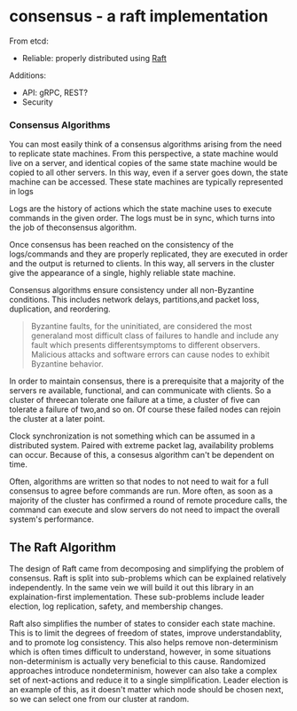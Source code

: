 # consensus - a raft implementation

From etcd:
 - Reliable: properly distributed using [Raft][raft]

Additions:
 - API: gRPC, REST?
 - Security

### Consensus Algorithms

You can most easily think of a consensus algorithms arising from the need to
replicate state machines. From this perspective, a state machine would live on a
server, and identical copies of the same state machine would be copied to all other
servers. In this way, even if a server goes down, the state machine can be accessed.
These state machines are typically represented in logs

Logs are the history of actions which the state machine uses to execute commands in
the given order. The logs must be in sync, which turns into the job of theconsensus
algorithm.

Once consensus has been reached on the consistency of the logs/commands and they are
properly replicated, they are executed in order and the output is returned to
clients. In this way, all servers in the cluster give the appearance of a single,
highly reliable state machine.

Consensus algorithms ensure consistency under all non-Byzantine conditions.  This
includes network delays, partitions,and packet loss, duplication, and reordering.

> Byzantine faults, for the uninitiated, are considered the most generaland most
> difficult class of failures to handle and include any fault which presents
> differentsymptoms to different observers. Malicious attacks and software errors can
> cause nodes to exhibit Byzantine behavior.

In order to maintain consensus, there is a prerequisite that a majority of the
servers re available, functional, and can communicate with clients. So a cluster of
threecan tolerate one failure at a time, a cluster of five can tolerate a failure of
two,and so on. Of course these failed nodes can rejoin the cluster at a later point.

Clock synchronization is not something which can be assumed in a distributed system.
Paired with extreme packet lag, availability problems can occur. Because of this, a
consesus algorithm can't be dependent on time.

Often, algorithms are written so that nodes to not need to wait for a full consensus
to agree before commands are run. More often, as soon as a majority of the cluster
has confirmed a round of remote procedure calls, the command can execute and slow
servers do not need to impact the overall system's performance.

[raft]: https://raft.github.io/
[byzantine]:https://en.wikipedia.org/wiki/Byzantine_fault_tolerance
[byzantine-generals-problem]: https://www.andrew.cmu.edu/course/15-749/READINGS/required/resilience/lamport82.pdf
[time-clocks-and-the-ordering]:http://research.microsoft.com/en-us/um/people/lamport/pubs/pubs.html#time-clocks

## The Raft Algorithm

The design of Raft came from decomposing and simplifying the problem of consensus.
Raft is split into sub-problems which can be explained relatively independently. In
the same vein we will build it out this library in an explaination-first
implementation. These sub-problems include leader election, log replication, safety,
and membership changes.

Raft also simplifies the number of states to consider each state machine. This is to
limit the degrees of freedom of states, improve understandablity, and to promote log
consistency. This also helps remove non-determinism which is often times difficult to
understand, however, in some situations non-determinism is actually very beneficial
to this cause. Randomized approaches introduce nondeterminism, however can also take
a complex set of next-actions and reduce it to a single simplification. Leader
election is an example of this, as it doesn't matter which node should be chosen
next, so we can select one from our cluster at random.

###
